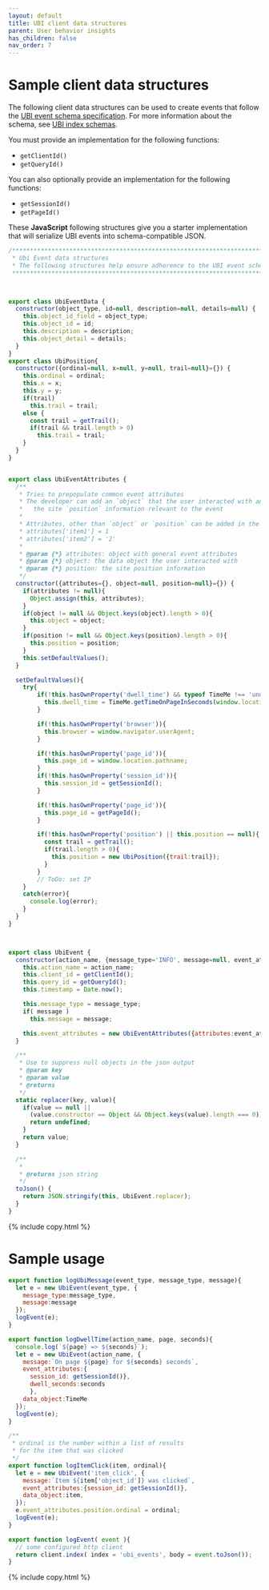 ```yaml
---
layout: default
title: UBI client data structures
parent: User behavior insights
has_children: false
nav_order: 7
---
```


# Sample client data structures

The following client data structures can be used to create events that follow the [UBI event schema specification](https://github.com/o19s/ubi).
For more information about the schema, see [UBI index schemas]({{site.url}}{{site.baseurl}}/search-plugins/ubi/schemas/).


You must provide an implementation for the following functions:
- `getClientId()`
- `getQueryId()`
  
You can also optionally provide an implementation for the following functions:
- `getSessionId()`
- `getPageId()`

<!-- Not needed with this page: Other sample implementations can be found [here](#TODO-clients-link). -->

These **JavaScript** following structures give you a starter implementation that will serialize UBI events into schema-compatible JSON.
```js
/*********************************************************************************************
 * Ubi Event data structures
 * The following structures help ensure adherence to the UBI event schema
 *********************************************************************************************/



export class UbiEventData {
  constructor(object_type, id=null, description=null, details=null) {
    this.object_id_field = object_type;
    this.object_id = id;
    this.description = description;
    this.object_detail = details;
  }
}
export class UbiPosition{
  constructor({ordinal=null, x=null, y=null, trail=null}={}) {
    this.ordinal = ordinal;
    this.x = x;
    this.y = y;
    if(trail)
      this.trail = trail;
    else {
      const trail = getTrail();
      if(trail && trail.length > 0)
        this.trail = trail;
    }
  }
}


export class UbiEventAttributes {
  /**
   * Tries to prepopulate common event attributes
   * The developer can add an `object` that the user interacted with and
   *   the site `position` information relevant to the event
   * 
   * Attributes, other than `object` or `position` can be added in the form:
   * attributes['item1'] = 1
   * attributes['item2'] = '2'
   *
   * @param {*} attributes: object with general event attributes 
   * @param {*} object: the data object the user interacted with
   * @param {*} position: the site position information
   */
  constructor({attributes={}, object=null, position=null}={}) {
    if(attributes != null){
      Object.assign(this, attributes);
    }
    if(object != null && Object.keys(object).length > 0){
      this.object = object;
    }
    if(position != null && Object.keys(position).length > 0){
      this.position = position;
    }
    this.setDefaultValues();
  }

  setDefaultValues(){
    try{
        if(!this.hasOwnProperty('dwell_time') && typeof TimeMe !== 'undefined'){
          this.dwell_time = TimeMe.getTimeOnPageInSeconds(window.location.pathname);
        }

        if(!this.hasOwnProperty('browser')){
          this.browser = window.navigator.userAgent;
        }

        if(!this.hasOwnProperty('page_id')){
          this.page_id = window.location.pathname;
        }
        if(!this.hasOwnProperty('session_id')){
          this.session_id = getSessionId();
        }

        if(!this.hasOwnProperty('page_id')){
          this.page_id = getPageId();
        }

        if(!this.hasOwnProperty('position') || this.position == null){
          const trail = getTrail();
          if(trail.length > 0){
            this.position = new UbiPosition({trail:trail});
          }
        } 
        // ToDo: set IP
    }
    catch(error){
      console.log(error);
    }
  }
}



export class UbiEvent {
  constructor(action_name, {message_type='INFO', message=null, event_attributes={}, data_object={}}={}) {
    this.action_name = action_name;
    this.client_id = getClientId();
    this.query_id = getQueryId();
    this.timestamp = Date.now();

    this.message_type = message_type;
    if( message )
      this.message = message;

    this.event_attributes = new UbiEventAttributes({attributes:event_attributes, object:data_object});
  }

  /**
   * Use to suppress null objects in the json output
   * @param key
   * @param value
   * @returns
   */
  static replacer(key, value){
    if(value == null || 
      (value.constructor == Object && Object.keys(value).length === 0)) {
      return undefined;
    }
    return value;
  }

  /**
   *
   * @returns json string
   */
  toJson() {
    return JSON.stringify(this, UbiEvent.replacer);
  }
}
```
{% include copy.html %}

# Sample usage

```js
export function logUbiMessage(event_type, message_type, message){
  let e = new UbiEvent(event_type, {
    message_type:message_type,
    message:message
  });
  logEvent(e);
}

export function logDwellTime(action_name, page, seconds){
  console.log(`${page} => ${seconds}`);
  let e = new UbiEvent(action_name, {
    message:`On page ${page} for ${seconds} seconds`,
    event_attributes:{
      session_id: getSessionId()},
      dwell_seconds:seconds
      },
    data_object:TimeMe
  });
  logEvent(e);
}

/**
 * ordinal is the number within a list of results
 * for the item that was clicked
 */ 
export function logItemClick(item, ordinal){
  let e = new UbiEvent('item_click', {
    message:`Item ${item['object_id']} was clicked`,
    event_attributes:{session_id: getSessionId()},
    data_object:item,    
  });
  e.event_attributes.position.ordinal = ordinal;
  logEvent(e);
}

export function logEvent( event ){
  // some configured http client 
  return client.index( index = 'ubi_events', body = event.toJson());
}

```
{% include copy.html %}

